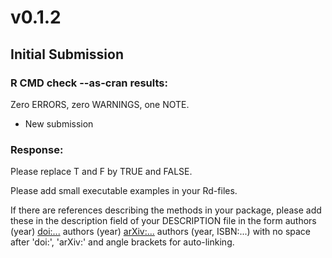 # v0.1.2

## Initial Submission 

### R CMD check --as-cran results:

Zero ERRORS, zero WARNINGS, one NOTE.

* New submission 

### Response:

Please replace T and F by TRUE and FALSE.

Please add small executable examples in your Rd-files.

If there are references describing the methods in your package, please add these in the description field of your DESCRIPTION file in the form authors (year) <doi:...> authors (year) <arXiv:...> authors (year, ISBN:...) with no space after 'doi:', 'arXiv:' and angle brackets for auto-linking.

## 
